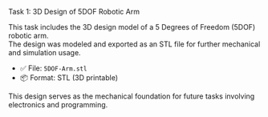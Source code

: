 Task 1: 3D Design of 5DOF Robotic Arm

This task includes the 3D design model of a 5 Degrees of Freedom (5DOF) robotic arm.  
The design was modeled and exported as an STL file for further mechanical and simulation usage.

- ✅ File: `5DOF-Arm.stl`
- 📦 Format: STL (3D printable)

This design serves as the mechanical foundation for future tasks involving electronics and programming.
